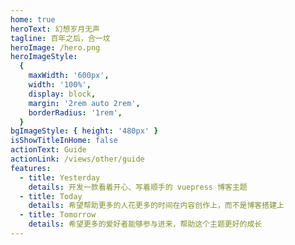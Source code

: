 ```yaml
---
home: true
heroText: 幻想岁月无声
tagline: 百年之后，合一坟
heroImage: /hero.png
heroImageStyle:
  {
    maxWidth: '600px',
    width: '100%',
    display: block,
    margin: '2rem auto 2rem',
    borderRadius: '1rem',
  }
bgImageStyle: { height: '480px' }
isShowTitleInHome: false
actionText: Guide
actionLink: /views/other/guide
features:
  - title: Yesterday
    details: 开发一款看着开心、写着顺手的 vuepress 博客主题
  - title: Today
    details: 希望帮助更多的人花更多的时间在内容创作上，而不是博客搭建上
  - title: Tomorrow
    details: 希望更多的爱好者能够参与进来，帮助这个主题更好的成长
---
```

